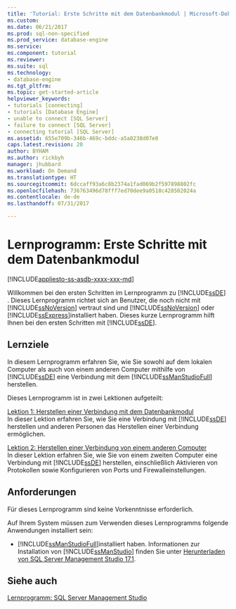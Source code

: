```yaml
---
title: 'Tutorial: Erste Schritte mit dem Datenbankmodul | Microsoft-Dokumentation'
ms.custom: 
ms.date: 06/21/2017
ms.prod: sql-non-specified
ms.prod_service: database-engine
ms.service: 
ms.component: tutorial
ms.reviewer: 
ms.suite: sql
ms.technology:
- database-engine
ms.tgt_pltfrm: 
ms.topic: get-started-article
helpviewer_keywords:
- tutorials [connecting]
- tutorials [Database Engine]
- unable to connect [SQL Server]
- failure to connect [SQL Server]
- connecting tutorial [SQL Server]
ms.assetid: 655e709b-346b-469c-bddc-a5a0238d07e0
caps.latest.revision: 20
author: BYHAM
ms.author: rickbyh
manager: jhubbard
ms.workload: On Demand
ms.translationtype: HT
ms.sourcegitcommit: 6dccaff93a6c8b2374a1fad069b2f597898802fc
ms.openlocfilehash: 736763496d78fff7ed70dee9a0518c428502024a
ms.contentlocale: de-de
ms.lasthandoff: 07/31/2017

---
```

# <a name="tutorial-getting-started-with-the-database-engine"></a>Lernprogramm: Erste Schritte mit dem Datenbankmodul
[!INCLUDE[appliesto-ss-asdb-xxxx-xxx-md](../includes/appliesto-ss-asdb-xxxx-xxx-md.md)]

Willkommen bei den ersten Schritten im Lernprogramm zu [!INCLUDE[ssDE](../includes/ssde-md.md)] . Dieses Lernprogramm richtet sich an Benutzer, die noch nicht mit [!INCLUDE[ssNoVersion](../includes/ssnoversion-md.md)] vertraut sind und [!INCLUDE[ssNoVersion](../includes/ssnoversion-md.md)] oder [!INCLUDE[ssExpress](../includes/ssexpress-md.md)]installiert haben. Dieses kurze Lernprogramm hilft Ihnen bei den ersten Schritten mit [!INCLUDE[ssDE](../includes/ssde-md.md)].  
  
## <a name="what-you-will-learn"></a>Lernziele  
In diesem Lernprogramm erfahren Sie, wie Sie sowohl auf dem lokalen Computer als auch von einem anderen Computer mithilfe von [!INCLUDE[ssDE](../includes/ssde-md.md)] eine Verbindung mit dem [!INCLUDE[ssManStudioFull](../includes/ssmanstudiofull-md.md)] herstellen.  
  
Dieses Lernprogramm ist in zwei Lektionen aufgeteilt:  
  
[Lektion 1: Herstellen einer Verbindung mit dem Datenbankmodul](../relational-databases/lesson-1-connecting-to-the-database-engine.md)  
In dieser Lektion erfahren Sie, wie Sie eine Verbindung mit [!INCLUDE[ssDE](../includes/ssde-md.md)] herstellen und anderen Personen das Herstellen einer Verbindung ermöglichen.  
  
[Lektion 2: Herstellen einer Verbindung von einem anderen Computer](../relational-databases/lesson-2-connecting-from-another-computer.md)  
In dieser Lektion erfahren Sie, wie Sie von einem zweiten Computer eine Verbindung mit [!INCLUDE[ssDE](../includes/ssde-md.md)] herstellen, einschließlich Aktivieren von Protokollen sowie Konfigurieren von Ports und Firewalleinstellungen.  
  
## <a name="requirements"></a>Anforderungen  
Für dieses Lernprogramm sind keine Vorkenntnisse erforderlich.  
  
Auf Ihrem System müssen zum Verwenden dieses Lernprogramms folgende Anwendungen installiert sein:  
  
-   [!INCLUDE[ssManStudioFull](../includes/ssmanstudiofull-md.md)]installiert haben. Informationen zur Installation von [!INCLUDE[ssManStudio](../includes/ssmanstudio-md.md)] finden Sie unter [Herunterladen von SQL Server Management Studio 17.1](../ssms/download-sql-server-management-studio-ssms.md).  
  
## <a name="see-also"></a>Siehe auch  
[Lernprogramm: SQL Server Management Studio](../ssms/tutorials/tutorial-sql-server-management-studio.md)  
  
  
  


